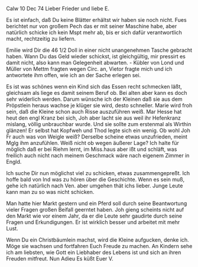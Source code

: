  Calw 10 Dec 74
Lieber Frieder und liebe E.

Es ist einfach, daß Du keine Blätter erhältst wir haben sie noch nicht. Fues berichtet nur von großem Pech das er mit seiner Maschine habe, aber natürlich schicke ich kein Mspt mehr ab, bis er sich dafür verantwortlich macht, rechtzeitig zu liefern.

Emilie wird Dir die 46 1/2 Doll in einer nicht unangenehmen Tasche gebracht haben. Wann Du das Geld wieder schickst, ist gleichgültig, mir pressirt es damit nicht, also kann man Gelegenheit abwarten. - Kübler von Lond und Müller von Mettm fragten wegen Circ. an, Vietor fragte mich und ich antwortete ihm offen, wie ich an der Sache erlegen sei.

Es ist was schönes wenn ein Kind sich das Essen recht schmecken läßt, gleichsam als liege es damit seinem Beruf ob. Bei alten aber kann es doch sehr widerlich werden. Darum wünsche ich der Kleinen daß sie aus dem Pröpstlein heraus wachse je klüger sie wird, desto schneller. Marie wird froh sein, daß die Kleine schon auch Risse auszuführen weiß. 
Mar Hesse hat heut den engl Kranz bei sich, Joh aber lacht sie aus weil ihr Hefenkranz mislang, völlig unbrauchbar wurde. Und sie sollte zum erstenmal als Wirthin glänzen! Er selbst hat Kopfweh und Thod legte sich ein wenig. 
Ob wohl Joh Fr auch was von Weigle weiß? Derselbe scheine etwas unzufrieden, meint Mglg ihm anzufühlen. Weiß nicht ob wegen äußerer Lage? Ich halte für möglich daß er bei Riehm lernt, im Miss.haus aber ißt und schläft, was freilich auch nicht nach meinem Geschmack wäre nach eigenem Zimmer in Engld.

Ich suche Dir nun möglichst viel zu schicken, etwas zusammengepreßt. Ich hoffe bald von Ind was zu hören über die Geschichte. Wenn es sein muß, gehe ich natürlich nach Ven. aber umgehen thät ichs lieber. Junge Leute kann man zu so was nicht schicken.

Man hatte hier Markt gestern und ein Pferd soll durch seine Beantwortung vieler Fragen großen Beifall geerntet haben. Joh gieng scheints nicht auf den Markt wie vor einem Jahr, da er die Leute sehr gaudirte durch seine Fragen und Erkundigungen. Er ist wirklich besser und arbeitet mit mehr Lust.

Wenn Du ein Christbäumlein machst, wird die Kleine aufgucken, denke ich. Möge sie wachsen und fortfahren Euch Freude zu machen. An Kindern sehe ich am liebsten, wie Gott ein Liebhaber des Lebens ist und sich an ihren Freuden mitfreut. Nun Adieu
 Es küßt Euer V.
